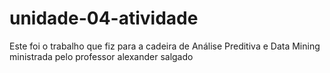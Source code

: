 # unidade-04-atividade
Este foi o trabalho que fiz para a cadeira de Análise Preditiva e Data Mining ministrada pelo professor alexander salgado

